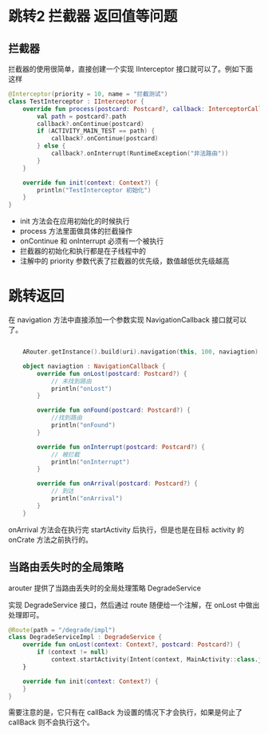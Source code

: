 # 跳转2 拦截器 返回值等问题

## 拦截器

拦截器的使用很简单，直接创建一个实现 IInterceptor 接口就可以了。例如下面这样

```kotlin
@Interceptor(priority = 10, name = "拦截测试")
class TestInterceptor : IInterceptor {
    override fun process(postcard: Postcard?, callback: InterceptorCallback?) {
        val path = postcard?.path
        callback?.onContinue(postcard)
        if (ACTIVITY_MAIN_TEST == path) {
            callback?.onContinue(postcard)
        } else {
            callback?.onInterrupt(RuntimeException("非法路由"))
        }
    }

    override fun init(context: Context?) {
        println("TestInterceptor 初始化")
    }
}
```

- init 方法会在应用初始化的时候执行
- process 方法里面做具体的拦截操作
- onContinue 和 onInterrupt 必须有一个被执行
- 拦截器的初始化和执行都是在子线程中的
- 注解中的 priority 参数代表了拦截器的优先级，数值越低优先级越高


# 跳转返回

在 navigation 方法中直接添加一个参数实现 NavigationCallback 接口就可以了。

```kotlin

    ARouter.getInstance().build(uri).navigation(this, 100, naviagtion)

    object naviagtion : NavigationCallback {
        override fun onLost(postcard: Postcard?) {
            // 未找到路由
            println("onLost")
        }

        override fun onFound(postcard: Postcard?) {
            //找到路由
            println("onFound")
        }

        override fun onInterrupt(postcard: Postcard?) {
            // 被拦截
            println("onInterrupt")
        }

        override fun onArrival(postcard: Postcard?) {
            // 到达
            println("onArrival")
        }
    }
```

onArrival 方法会在执行完 startActivity 后执行，但是也是在目标 activity 的 onCrate 方法之前执行的。

## 当路由丢失时的全局策略

arouter 提供了当路由丢失时的全局处理策略  DegradeService

实现 DegradeService 接口，然后通过 route 随便给一个注解，在 onLost 中做出处理即可。

```kotlin
@Route(path = "/degrade/impl")
class DegradeServiceImpl : DegradeService {
    override fun onLost(context: Context?, postcard: Postcard?) {
        if (context != null)
            context.startActivity(Intent(context, MainActivity::class.java))
    }

    override fun init(context: Context?) {
    }
}
```

需要注意的是，它只有在 callBack 为设置的情况下才会执行，如果是何止了 callBack 则不会执行这个。
